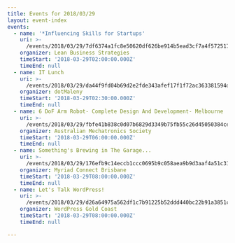 ```yaml
---
title: Events for 2018/03/29
layout: event-index
events:
  - name: '*Influencing Skills for Startups'
    uri: >-
      /events/2018/03/29/7df6374a1fc8e50620df626be914b5ead3cf7a4f5725177b4c1df7b7cd487a62
    organizer: Lean Business Strategies
    timeStart: '2018-03-29T02:00:00.000Z'
    timeEnd: null
  - name: IT Lunch
    uri: >-
      /events/2018/03/29/da44f9fd04b69d2e2fde343afef17f1f72ac363381594d63dd99dfc0d4ca217d
    organizer: dotMaleny
    timeStart: '2018-03-29T02:30:00.000Z'
    timeEnd: null
  - name: 6 DoF Arm Robot- Complete Design And Development- Melbourne
    uri: >-
      /events/2018/03/29/fbfe41b838c0d07b6829d3349b75fb55c26d45050384ce162e785b07ff55fdf5
    organizer: Australian Mechatronics Society
    timeStart: '2018-03-29T06:00:00.000Z'
    timeEnd: null
  - name: Something's Brewing in The Garage...
    uri: >-
      /events/2018/03/29/176efb9c14eccb1ccc0695b9c058aea9b9d3aaf4a51c317595e8d09ab94964a2
    organizer: Myriad Connect Brisbane
    timeStart: '2018-03-29T08:00:00.000Z'
    timeEnd: null
  - name: Let's Talk WordPress!
    uri: >-
      /events/2018/03/29/d26a64975a562df1c7b91225b52ddd440bc22b91a3851c0c9acc4b2fafde8ac8
    organizer: WordPress Gold Coast
    timeStart: '2018-03-29T08:00:00.000Z'
    timeEnd: null

---
```

